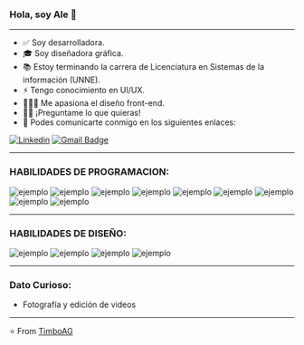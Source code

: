 ### Hola, soy Ale 👋 


---------------------------------------------------------------------------------------------------------------------------------------------------------------------------------

- ✅ Soy desarrolladora.
- 🎓 Soy diseñadora gráfica.
- 📚 Estoy terminando la carrera de Licenciatura en Sistemas de la información (UNNE).
- ⚡ Tengo conocimiento en UI/UX.
- 👨🏽‍💻 Me apasiona el diseño front-end.
- 💪🏼 ¡Preguntame lo que quieras!
- 💬 Podes comunicarte conmigo en los siguientes enlaces: 

[![Linkedin](https://img.shields.io/badge/-LinkedIn-blue?style=flat&logo=Linkedin&logoColor=white)](https://www.linkedin.com/in/alejandra-agustina-guerin/)
[![Gmail Badge](https://img.shields.io/badge/-Gmail-c14438?style=flat-square&logo=Gmail&logoColor=white&link=mailto:dacelis0@misena.edu.co)](mailto:guerinalejandraagustina@gmail.com)

---------------------------------------------------------------------------------------------------------------------------------------------------------------------------------


### HABILIDADES DE PROGRAMACION:

![ejemplo](https://img.shields.io/badge/HTML-239120?style=for-the-badge&logo=html5&logoColor=white) ![ejemplo](https://img.shields.io/badge/CSS-239120?&style=for-the-badge&logo=css3&logoColor=white) ![ejemplo](https://img.shields.io/badge/JavaScript-323330?style=for-the-badge&logo=javascript&logoColor=F7DF1E) 
![ejemplo](https://img.shields.io/badge/React-20232A?style=for-the-badge&logo=react&logoColor=61DAFB)  ![ejemplo](https://img.shields.io/badge/SQLServer-07405E?style=for-the-badge&logo=sqlite&logoColor=white) ![ejemplo](https://img.shields.io/badge/VB.NET-5C2D91?style=for-the-badge&logo=.net&logoColor=white) ![ejemplo](https://img.shields.io/badge/Java-ED8B00?style=for-the-badge&logo=java&logoColor=white) ![ejemplo](https://img.shields.io/badge/Bootstrap-563D7C?style=for-the-badge&logo=bootstrap&logoColor=white)  ![ejemplo](https://img.shields.io/badge/Material--UI-0081CB?style=for-the-badge&logo=material-ui&logoColor=white)

--------------------------------------------------------------------------------------------------------------------------------------------------------------------------------

### HABILIDADES DE DISEÑO:



![ejemplo](https://aleen42.github.io/badges/src/photoshop.svg)  ![ejemplo](https://aleen42.github.io/badges/src/illustrator.svg)  ![ejemplo](https://aleen42.github.io/badges/src/premiere.svg)  ![ejemplo](https://aleen42.github.io/badges/src/after_effects.svg)

---------------------------------------------------------------------------------------------------------------------------------------------------------------------------------

### Dato Curioso: 
- Fotografía y edición de videos
---------------------------------------------------------------------------------------------------------------------------------------------------------------------------------

⭐️ From [TimboAG](https://github.com/TimboAG)
